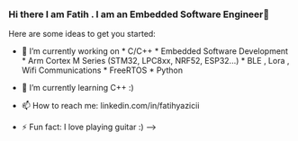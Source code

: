 ### Hi there I am Fatih . I am an Embedded Software Engineer👋

Here are some ideas to get you started:

- 🔭 I’m currently working on
       * C/C++
       * Embedded Software Development
       * Arm Cortex M Series (STM32, LPC8xx, NRF52, ESP32...)
       * BLE , Lora , Wifi Communications
       * FreeRTOS
       * Python
       
- 🌱 I’m currently learning C++ :)  
- 📫 How to reach me: linkedin.com/in/fatihyazicii
- ⚡ Fun fact: I love playing guitar :)
-->
